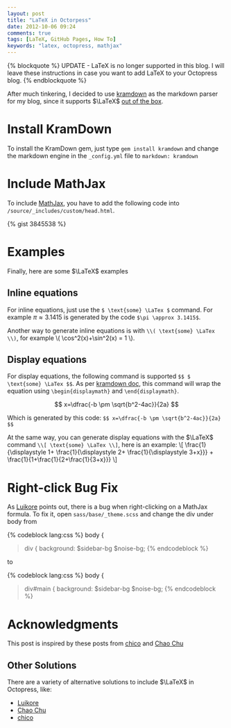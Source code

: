 ```yaml
---
layout: post
title: "LaTeX in Octorpess"
date: 2012-10-06 09:24
comments: true
tags: [LaTeX, GitHub Pages, How To]
keywords: "latex, octopress, mathjax"
---
```


{% blockquote %}
UPDATE - LaTeX is no longer supported in this blog.  I will leave these instructions in case you want to add LaTeX to your Octopress blog.
{% endblockquote %}

After much tinkering, I decided to use [kramdown](http://kramdown.rubyforge.org/) as the markdown parser for my blog, since it supports $\LaTeX$ [out of the box](http://kramdown.rubyforge.org/converter/latex.html).

# Install KramDown

To install the KramDown gem, just type ```gem install kramdown``` 
and change the markdown engine in the ```_config.yml``` file to
```markdown: kramdown```

# Include MathJax

To include [MathJax](http://www.mathjax.org/), you have to add the following code into ```/source/_includes/custom/head.html```.

{% gist 3845538 %}

# Examples

Finally, here are some $\LaTeX$ examples

## Inline equations
For inline equations, just use the ```$ \text{some} \LaTex $``` command.  For example $\pi \approx 3.1415$ is generated by the code ```$\pi \approx 3.1415$```.

Another way to generate inline equations is with ```\\( \text{some} \LaTex \\)```, for example \\( \cos^2(x)+\sin^2(x) = 1 \\).
 
## Display equations
For display equations, the following command is supported ```$$ $ \text{some} \LaTex $$```.
As per [kramdown doc](http://kramdown.rubyforge.org/syntax.html#math-blocks), this command will wrap the equation using ```\begin{displaymath}``` and ```\end{displaymath}```.

$$ x=\dfrac{-b \pm \sqrt{b^2-4ac}}{2a} $$

Which is generated by this code: ```$$ x=\dfrac{-b \pm \sqrt{b^2-4ac}}{2a} $$```

At the same way, you can generate display equations with the $\LaTeX$ command ```\\[ \text{some} \LaTex \\]```, here is an example:
\\[
  \frac{1}{\displaystyle 1+
  \frac{1}{\displaystyle 2+
  \frac{1}{\displaystyle 3+x}}} +
  \frac{1}{1+\frac{1}{2+\frac{1}{3+x}}}
\\]

# Right-click Bug Fix

As [Luikore](http://luikore.github.com/2011/09/good-things-learned-from-octopress/) points out, there is a bug when right-clicking on a MathJax formula.  To fix it, open ```sass/base/_theme.scss``` and change the div under body from

{% codeblock lang:css %}
body {
  > div {
    background: $sidebar-bg $noise-bg;
{% endcodeblock %}

to

{% codeblock lang:css %}
body {
  > div#main {
    background: $sidebar-bg $noise-bg;
{% endcodeblock %}

# Acknowledgments

This post is inspired by these posts from [chico](http://oblita.com/blog/2012/07/06/octopress-with-mathjax-by-kramdown/) and [Chao Chu](http://chuchao333.github.com/blog/2012/08/18/supporting-latex-in-octopress/)

## Other Solutions

There are a variety of alternative solutions to include $\LaTeX$ in Octopress, like:

- [Luikore](http://luikore.github.com/2011/09/good-things-learned-from-octopress/)
- [Chao Chu](http://chuchao333.github.com/blog/2012/08/18/supporting-latex-in-octopress/)
- [chico](http://oblita.com/blog/2012/07/06/octopress-with-mathjax-by-kramdown/)